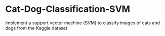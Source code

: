 # Cat-Dog-Classification-SVM
Implement a support vector machine (SVM) to classify images of cats and dogs from the Kaggle dataset
